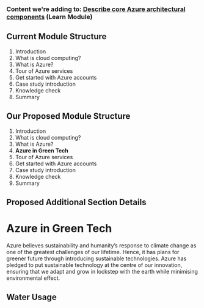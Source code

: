 ### Content we're adding to: [Describe core Azure architectural components](https://docs.microsoft.com/en-us/learn/modules/azure-architecture-fundamentals/) (Learn Module)

## Current Module Structure
1. Introduction
2. What is cloud computing?
3. What is Azure?
4. Tour of Azure services
5. Get started with Azure accounts
6. Case study introduction
7. Knowledge check
8. Summary

## Our Proposed Module Structure
1. Introduction
2. What is cloud computing?
3. What is Azure?
4. **Azure in Green Tech**
5. Tour of Azure services
6. Get started with Azure accounts
7. Case study introduction
8. Knowledge check
9. Summary

## Proposed Additional Section Details 
# Azure in Green Tech
Azure believes sustainability and humanity’s response to climate change as one of the greatest challenges of our lifetime. Hence, it has plans for greener future through introducing sustainable technologies. Azure has pledged to put sustainable technology at the centre of our innovation, ensuring that we adapt and grow in lockstep with the earth while minimising environmental effect.
## Water Usage
